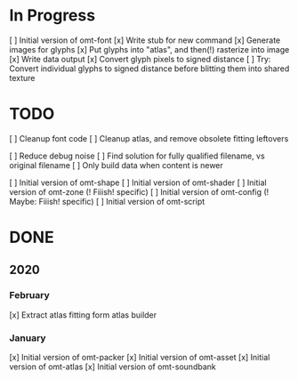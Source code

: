 # In Progress


[ ] Initial version of omt-font
	[x] Write stub for new command
	[x] Generate images for glyphs
	[x] Put glyphs into "atlas", and then(!) rasterize into image
	[x] Write data output
	[x] Convert glyph pixels to signed distance
	[ ] Try: Convert individual glyphs to signed distance before blitting them into shared texture

# TODO

[ ] Cleanup font code
[ ] Cleanup atlas, and remove obsolete fitting leftovers

[ ] Reduce debug noise
[ ] Find solution for fully qualified filename, vs original filename
[ ] Only build data when content is newer

[ ] Initial version of omt-shape
[ ] Initial version of omt-shader
[ ] Initial version of omt-zone 	(! Fiiish! specific)
[ ] Initial version of omt-config	(! Maybe: Fiiish! specific)
[ ] Initial version of omt-script


# DONE

## 2020

### February

[x] Extract atlas fitting form atlas builder

### January


[x] Initial version of omt-packer
[x] Initial version of omt-asset
[x] Initial version of omt-atlas
[x] Initial version of omt-soundbank

